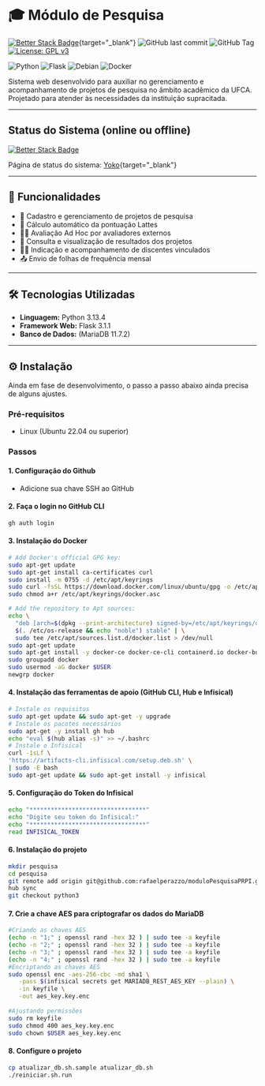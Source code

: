 # 🎓 Módulo de Pesquisa

[![Better Stack Badge](https://uptime.betterstack.com/status-badges/v1/monitor/1z0ga.svg)](https://yoko.betteruptime.com/pt){target="_blank"}
![GitHub last commit](https://img.shields.io/github/last-commit/rafaelperazzo/moduloPesquisaPRPI)
![GitHub Tag](https://img.shields.io/github/v/tag/rafaelperazzo/moduloPesquisaPRPI)
[![License: GPL v3](https://img.shields.io/badge/License-GPLv3-blue.svg)](https://www.gnu.org/licenses/gpl-3.0)

![Python](https://img.shields.io/badge/python-3670A0?style=for-the-badge&logo=python&logoColor=ffdd54)
![Flask](https://img.shields.io/badge/flask-%23000.svg?style=for-the-badge&logo=flask&logoColor=white)
![Debian](https://img.shields.io/badge/Debian-D70A53?style=for-the-badge&logo=debian&logoColor=white)
![Docker](https://img.shields.io/badge/docker-%230db7ed.svg?style=for-the-badge&logo=docker&logoColor=white)

Sistema web desenvolvido para auxiliar no gerenciamento e acompanhamento de projetos de pesquisa no âmbito acadêmico
da UFCA. Projetado para atender às necessidades da instituição supracitada.

---

## Status do Sistema (online ou offline)

[![Better Stack Badge](https://uptime.betterstack.com/status-badges/v1/monitor/1z0ga.svg)](https://yoko.betteruptime.com/pt)

Página de status do sistema: [Yoko](https://yoko.betteruptime.com/pt){target="_blank"}

---

## 📌 Funcionalidades

- 📁 Cadastro e gerenciamento de projetos de pesquisa
- 🧮 Cálculo automático da pontuação Lattes
- 🧑‍⚖️ Avaliação Ad Hoc por avaliadores externos
- 🧾 Consulta e visualização de resultados dos projetos
- 👨‍🎓 Indicação e acompanhamento de discentes vinculados
- 📤 Envio de folhas de frequência mensal

---

## 🛠️ Tecnologias Utilizadas

- **Linguagem:** Python 3.13.4
- **Framework Web:** Flask  3.1.1
- **Banco de Dados:** (MariaDB 11.7.2)

---

## ⚙️ Instalação

Ainda em fase de desenvolvimento, o passo a passo abaixo ainda precisa de alguns ajustes.

### Pré-requisitos

- Linux (Ubuntu 22.04 ou superior)

### Passos

#### 1. Configuração do Github

- Adicione sua chave SSH ao GitHub

#### 2. Faça o login no GitHub CLI

```bash
gh auth login
```

#### 3. Instalação do Docker

```bash
# Add Docker's official GPG key:
sudo apt-get update
sudo apt-get install ca-certificates curl
sudo install -m 0755 -d /etc/apt/keyrings
sudo curl -fsSL https://download.docker.com/linux/ubuntu/gpg -o /etc/apt/keyrings/docker.asc
sudo chmod a+r /etc/apt/keyrings/docker.asc

# Add the repository to Apt sources:
echo \
  "deb [arch=$(dpkg --print-architecture) signed-by=/etc/apt/keyrings/docker.asc] https://download.docker.com/linux/ubuntu \
  $(. /etc/os-release && echo "noble") stable" | \
  sudo tee /etc/apt/sources.list.d/docker.list > /dev/null
sudo apt-get update
sudo apt-get install -y docker-ce docker-ce-cli containerd.io docker-buildx-plugin docker-compose-plugin
sudo groupadd docker
sudo usermod -aG docker $USER
newgrp docker
```

#### 4. Instalação das ferramentas de apoio (GitHub CLI, Hub e Infisical)

```bash
# Instale os requisitos
sudo apt-get update && sudo apt-get -y upgrade
# Instale os pacotes necessários
sudo apt-get -y install gh hub
echo "eval $(hub alias -s)" >> ~/.bashrc
# Instale o Infisical
curl -1sLf \
'https://artifacts-cli.infisical.com/setup.deb.sh' \
| sudo -E bash
sudo apt-get update && sudo apt-get install -y infisical
```

#### 5. Configuração do Token do Infisical

```bash
echo "*********************************"
echo "Digite seu token do Infisical:"
echo "*********************************"
read INFISICAL_TOKEN
```

#### 6. Instalação do projeto

```bash
mkdir pesquisa
cd pesquisa
git remote add origin git@github.com:rafaelperazzo/moduloPesquisaPRPI.git
hub sync
git checkout python3
```

#### 7. Crie a chave AES para criptografar os dados do MariaDB

```bash
#Criando as chaves AES
(echo -n "1;" ; openssl rand -hex 32 ) | sudo tee -a keyfile
(echo -n "2;" ; openssl rand -hex 32 ) | sudo tee -a keyfile
(echo -n "3;" ; openssl rand -hex 32 ) | sudo tee -a keyfile
(echo -n "4;" ; openssl rand -hex 32 ) | sudo tee -a keyfile
#Encriptando as chaves AES
sudo openssl enc -aes-256-cbc -md sha1 \
   -pass $(infisical secrets get MARIADB_REST_AES_KEY --plain) \
   -in keyfile \
   -out aes_key.key.enc
   
#Ajustando permissões
sudo rm keyfile
sudo chmod 400 aes_key.key.enc
sudo chown $USER aes_key.key.enc
```

#### 8. Configure o projeto

```bash
cp atualizar_db.sh.sample atualizar_db.sh
./reiniciar.sh.run
```
